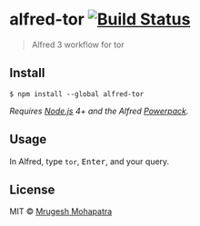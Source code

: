 # alfred-tor [![Build Status](https://travis-ci.org/raisedadead/alfred-tor.svg?branch=master)](https://travis-ci.org/raisedadead/alfred-tor)

> Alfred 3 workflow for tor


## Install

```
$ npm install --global alfred-tor
```

*Requires [Node.js](https://nodejs.org) 4+ and the Alfred [Powerpack](https://www.alfredapp.com/powerpack/).*


## Usage

In Alfred, type `tor`, <kbd>Enter</kbd>, and your query.


## License

MIT © [Mrugesh Mohapatra](https://raisedadead.com)
